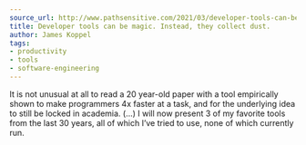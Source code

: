 ```yaml
---
source_url: http://www.pathsensitive.com/2021/03/developer-tools-can-be-magic-instead.html
title: Developer tools can be magic. Instead, they collect dust.
author: James Koppel
tags:
- productivity
- tools
- software-engineering
---
```


It is not unusual at all to read a 20 year-old paper with a tool empirically shown to make programmers 4x faster at a task, and for the underlying idea to still be locked in academia. (...) I will now present 3 of my favorite tools from the last 30 years, all of which I’ve tried to use, none of which currently run.
